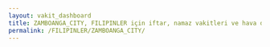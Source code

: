 ```yaml
---
layout: vakit_dashboard
title: ZAMBOANGA_CITY, FILIPINLER için iftar, namaz vakitleri ve hava durumu - ilçe/eyalet seç
permalink: /FILIPINLER/ZAMBOANGA_CITY/
---
```


<script type="text/javascript">
  var GLOBAL_COUNTRY = 'FILIPINLER';
  var GLOBAL_CITY = 'ZAMBOANGA_CITY';
  var GLOBAL_STATE = '';
  var lat = 72;
  var lon = 21;
</script>
